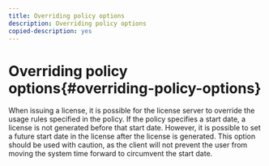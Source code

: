 ```yaml
---
title: Overriding policy options
description: Overriding policy options
copied-description: yes
---
```


# Overriding policy options{#overriding-policy-options}

When issuing a license, it is possible for the license server to override the usage rules specified in the policy. If the policy specifies a start date, a license is not generated before that start date. However, it is possible to set a future start date in the license after the license is generated. This option should be used with caution, as the client will not prevent the user from moving the system time forward to circumvent the start date. 
